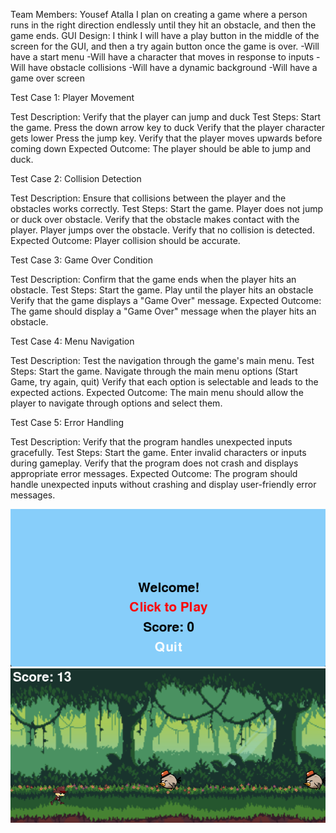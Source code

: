 Team Members: Yousef Atalla
I plan on creating a game where a person runs in the right direction endlessly until they hit an obstacle, and then the game ends.
GUI Design: I think I will have a play button in the middle of the screen for the GUI, and then a try again button once the game is over.
-Will have a start menu
-Will have a character that moves in response to inputs
-Will have obstacle collisions
-Will have a dynamic background
-Will have a game over screen

Test Case 1: Player Movement

Test Description: Verify that the player can jump and duck
Test Steps:
Start the game.
Press the down arrow key to duck
Verify that the player character gets lower
Press the jump key.
Verify that the player moves upwards before coming down
Expected Outcome: The player should be able to jump and duck.

Test Case 2: Collision Detection

Test Description: Ensure that collisions between the player and the obstacles works correctly.
Test Steps:
Start the game.
Player does not jump or duck over obstacle.
Verify that the obstacle makes contact with the player.
Player jumps over the obstacle.
Verify that no collision is detected.
Expected Outcome: Player collision should be accurate.

Test Case 3: Game Over Condition

Test Description: Confirm that the game ends when the player hits an obstacle.
Test Steps:
Start the game.
Play until the player hits an obstacle
Verify that the game displays a "Game Over" message.
Expected Outcome: The game should display a "Game Over" message when the player hits an obstacle.

Test Case 4: Menu Navigation

Test Description: Test the navigation through the game's main menu.
Test Steps:
Start the game.
Navigate through the main menu options (Start Game, try again, quit)
Verify that each option is selectable and leads to the expected actions.
Expected Outcome: The main menu should allow the player to navigate through options and select them.

Test Case 5: Error Handling

Test Description: Verify that the program handles unexpected inputs gracefully.
Test Steps:
Start the game.
Enter invalid characters or inputs during gameplay.
Verify that the program does not crash and displays appropriate error messages.
Expected Outcome: The program should handle unexpected inputs without crashing and display user-friendly error messages.

<img src="GUI project .png">
<img src="gameplay.png">

